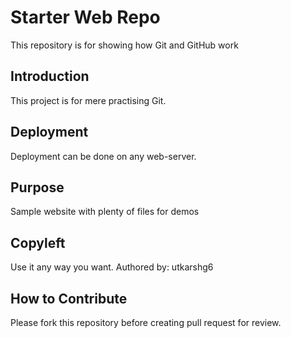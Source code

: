# Starter Web Repo

This repository is for showing how Git and GitHub work

## Introduction

This project is for mere practising Git.

## Deployment

Deployment can be done on any web-server.

## Purpose

Sample website with plenty of files for demos

## Copyleft

Use it any way you want.
Authored by: utkarshg6

## How to Contribute

Please fork this repository before creating pull request for review.
